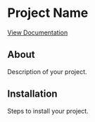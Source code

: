 # Project Name

[View Documentation](https://joshua99911.github.io/VisualisingSatelliteNetworks/)

## About
Description of your project.

## Installation
Steps to install your project.
